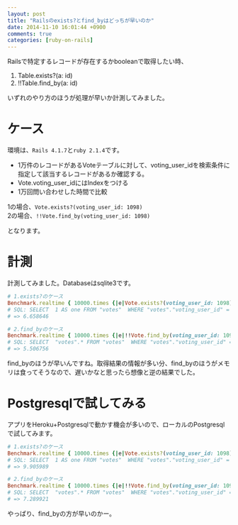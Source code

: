 ```yaml
---
layout: post
title: "Railsのexists?とfind_byはどっちが早いのか"
date: 2014-11-10 16:01:44 +0900
comments: true
categories: [ruby-on-rails]
---
```


Railsで特定するレコードが存在するかbooleanで取得したい時、

1. Table.exists?(a: id)
1. !!Table.find_by(a: id)

いずれのやり方のほうが処理が早いか計測してみました。

<!-- more -->

# ケース

環境は、`Rails 4.1.7`と`ruby 2.1.4`です。

* 1万件のレコードがあるVoteテーブルに対して、voting_user_idを検索条件に指定して該当するレコードがあるか確認する。
* Vote.voting_user_idにはIndexをつける
* 1万回問い合わせした時間で比較

1の場合、`Vote.exists?(voting_user_id: 1098)`  
2の場合、`!!Vote.find_by(voting_user_id: 1098)`

となります。

# 計測

計測してみました。Databaseはsqlite3です。

```rb
# 1.exists?のケース
Benchmark.realtime { 10000.times {|e|Vote.exists?(voting_user_id: 1098)}}
# SQL: SELECT  1 AS one FROM "votes"  WHERE "votes"."voting_user_id" = 1098 LIMIT 1
# => 6.658646

# 2.find_byのケース
Benchmark.realtime { 10000.times {|e|!!Vote.find_by(voting_user_id: 1098)}}
# SQL: SELECT  "votes".* FROM "votes"  WHERE "votes"."voting_user_id" = 1098 LIMIT 1
# => 5.506756
```

find_byのほうが早いんですね。取得結果の情報が多い分、find_byのほうがメモリは食ってそうなので、遅いかなと思ったら想像と逆の結果でした。

# Postgresqlで試してみる

アプリをHeroku+Postgresqlで動かす機会が多いので、ローカルのPostgresqlで試してみます。

```rb
# 1.exists?のケース
Benchmark.realtime { 10000.times {|e|Vote.exists?(voting_user_id: 1098)}}
# SQL: SELECT  1 AS one FROM "votes"  WHERE "votes"."voting_user_id" = 1098 LIMIT 1
# => 9.905989

# 2.find_byのケース
Benchmark.realtime { 10000.times {|e|!!Vote.find_by(voting_user_id: 1098)}}
# SQL: SELECT  "votes".* FROM "votes"  WHERE "votes"."voting_user_id" = 1098 LIMIT 1
# => 7.289921
```

やっぱり、find_byの方が早いのかー。

